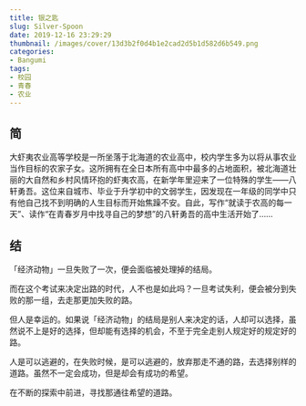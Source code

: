 ```yaml
---
title: 银之匙
slug: Silver-Spoon
date: 2019-12-16 23:29:29
thumbnail: /images/cover/13d3b2f0d4b1e2cad2d5b1d582d6b549.png
categories:
- Bangumi
tags:
- 校园
- 青春
- 农业
---
```


## 简

大虾夷农业高等学校是一所坐落于北海道的农业高中，校内学生多为以将从事农业当作目标的农家子女。这所拥有在全日本所有高中中最多的占地面积，被北海道壮丽的大自然和乡村风情环抱的虾夷农高，在新学年里迎来了一位特殊的学生——八轩勇吾。这位来自城市、毕业于升学初中的文弱学生，因发现在一年级的同学中只有他自己找不到明确的人生目标而开始焦躁不安。自此，写作“就读于农高的每一天”、读作“在青春岁月中找寻自己的梦想”的八轩勇吾的高中生活开始了……

## 结

「经济动物」一旦失败了一次，便会面临被处理掉的结局。

而在这个考试来决定出路的时代，人不也是如此吗？一旦考试失利，便会被分到失败的那一组，去走那更加失败的路。

但人是幸运的。如果说「经济动物」的结局是别人来决定的话，人却可以选择，虽然说不上是好的选择，但却能有选择的机会，不至于完全走别人规定好的规定好的路。

人是可以逃避的，在失败时候，是可以逃避的，放弃那走不通的路，去选择别样的道路。虽然不一定会成功，但是却会有成功的希望。

在不断的探索中前进，寻找那通往希望的道路。
